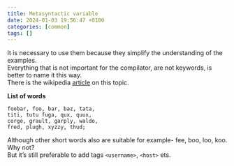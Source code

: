```yaml
---
title: Metasyntactic variable
date: 2024-01-03 19:56:47 +0100
categories: [common]
tags: []
---
```


It is necessary to use them because they simplify the understanding of the examples.  
Everything that is not important for the compilator, are not keywords, is better to name it this way.    
There is  the wikipedia [article] on this topic.  

**List of words**
```
foobar, foo, bar, baz, tata,   
titi, tutu fuga, qux, quux,   
corge, grault, garply, waldo,  
fred, plugh, xyzzy, thud;
```
Although other short words also are suitable for example- fee, boo, loo, koo. Why not?  
But it’s still preferable to add tags `<username>`, `<host>` ets.  

[article]:https://en.wikipedia.org/wiki/Metasyntactic_variable  

